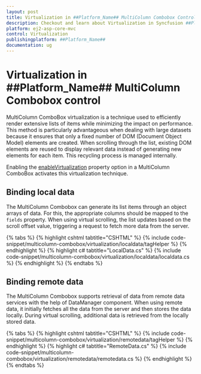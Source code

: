 ```yaml
---
layout: post
title: Virtualization in ##Platform_Name## MultiColumn Combobox Control | Syncfusion
description: Checkout and learn about Virtualization in Syncfusion ##Platform_Name## MultiColumn Combobox control of Syncfusion Essential JS 2 and more.
platform: ej2-asp-core-mvc
control: Virtualization
publishingplatform: ##Platform_Name##
documentation: ug
---
```


# Virtualization in ##Platform_Name## MultiColumn Combobox control

MultiColumn ComboBox virtualization is a technique used to efficiently render extensive lists of items while minimizing the impact on performance. This method is particularly advantageous when dealing with large datasets because it ensures that only a fixed number of DOM (Document Object Model) elements are created. When scrolling through the list, existing DOM elements are reused to display relevant data instead of generating new elements for each item. This recycling process is managed internally.

Enabling the [enableVirtualization](https://help.syncfusion.com/cr/aspnetcore-js2/Syncfusion.EJ2.MultiColumnComboBox.MultiColumnComboBox.html#Syncfusion_EJ2_MultiColumnComboBox_MultiColumnComboBox_EnableVirtualization) property option in a MultiColumn ComboBox activates this virtualization technique.

## Binding local data

The MultiColumn Combobox can generate its list items through an object arrays of data. For this, the appropriate columns should be mapped to the `fields` property. When using virtual scrolling, the list updates based on the scroll offset value, triggering a request to fetch more data from the server.

{% tabs %}
{% highlight cshtml tabtitle="CSHTML" %}
{% include code-snippet/multicolumn-combobox/virtualization/localdata/tagHelper %}
{% endhighlight %}
{% highlight c# tabtitle="LocalData.cs" %}
{% include code-snippet/multicolumn-combobox/virtualization/localdata/localdata.cs %}
{% endhighlight %}
{% endtabs %}

## Binding remote data

The MultiColumn Combobox supports retrieval of data from remote data services with the help of DataManager component. When using remote data, it initially fetches all the data from the server and then stores the data locally. During virtual scrolling, additional data is retrieved from the locally stored data.

{% tabs %}
{% highlight cshtml tabtitle="CSHTML" %}
{% include code-snippet/multicolumn-combobox/virtualization/remotedata/tagHelper %}
{% endhighlight %}
{% highlight c# tabtitle="RemoteData.cs" %}
{% include code-snippet/multicolumn-combobox/virtualization/remotedata/remotedata.cs %}
{% endhighlight %}
{% endtabs %}